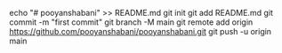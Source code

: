echo "# pooyanshabani" >> README.md
git init
git add README.md
git commit -m "first commit"
git branch -M main
git remote add origin https://github.com/pooyanshabani/pooyanshabani.git
git push -u origin main
